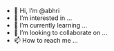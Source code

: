 - 👋 Hi, I’m @abhri
- 👀 I’m interested in ...
- 🌱 I’m currently learning ...
- 💞️ I’m looking to collaborate on ...
- 📫 How to reach me ...

<!---
abhri/abhri is a ✨ special ✨ repository because its `README.md` (this file) appears on your GitHub profile.
You can click the Preview link to take a look at your changes.
--->
